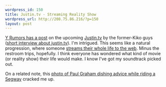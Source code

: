 ```yaml
--- 
wordpress_id: 150
title: Justin.tv - Streaming Reality Show
wordpress_url: http://208.75.86.216/?p=150
layout: post
---
```

<a href="http://yrumors.blogspot.com/2007/03/justintv-live-webcast-of-kiko-co.html">Y Rumors has a post</a> on the upcoming <a href="http://www.justin.tv/">Justin.tv</a> by the former-Kiko guys (<a href="http://www.web-strategist.com/blog/2007/02/23/videoblogger-profile-justin-tv-the-walking-reality-show/">short interview about justin.tv</a>). I'm intrigued. This seems like a natural progression, where someone <a href="http://www.flickr.com/photos/socialmoth/405514166/in/set-72157594561460322/">streams their whole life to the web</a>. Minus the restroom trips, hopefully. I think everyone has wondered what kind of movie (or reality show) their life would make. I know I've got my soundtrack picked out.

On a related note, this <a href="http://www.flickr.com/photos/socialmoth/405509951/">photo of Paul Graham dishing advice while riding a Segway</a> cracked me up.
